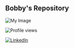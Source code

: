 ##                                       Bobby's Repository


![My Image](1511-15.jpg)

![Profile views](https://komarev.com/ghpvc/?username=lucaluisadjei)

[![LinkedIn](https://img.shields.io/badge/LinkedIn-LucaLuisAdjei-blue)](https://www.linkedin.com/in/lucaluisadjei/)

